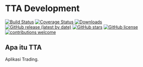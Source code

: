 # TTA Development

[![Build Status](https://github.com/codeigniter4/CodeIgniter4/workflows/PHPUnit/badge.svg)]()
[![Coverage Status](https://coveralls.io/repos/github/codeigniter4/CodeIgniter4/badge.svg?branch=develop)]()
[![Downloads](https://poser.pugx.org/codeigniter4/framework/downloads)]()
[![GitHub release (latest by date)](https://img.shields.io/github/v/release/codeigniter4/CodeIgniter4)]()
[![GitHub stars](https://img.shields.io/github/stars/codeigniter4/CodeIgniter4)]()
[![GitHub license](https://img.shields.io/github/license/codeigniter4/CodeIgniter4)]()
[![contributions welcome](https://img.shields.io/badge/contributions-welcome-brightgreen.svg?style=flat)]()
<br>

## Apa itu TTA

Aplikasi Trading.

